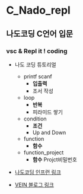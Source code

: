 # C_Nado_repl

## 나도코딩 C언어 입문

### **vsc  & Repl it !** coding

* 나도 코딩 튜토리얼
  * printf scanf
    * **입출력**
    * 조서 작성
  * loop
    * **반복**
    * 피라미드 쌓기
  * condition
    * **조건**
    * Up and Down
  * function
    * **함수**
  * function_project
    * **함수** Projct비밀번호   


* [나도코딩 인프런 링크](https://www.inflearn.com/course/c-%ED%94%84%EB%A1%9C%EA%B7%B8%EB%9E%98%EB%B0%8D-%EA%B2%8C%EC%9E%84/dashboard)
* [VEIN 블로그 링크](http:/blog.naver.com/vein90)
